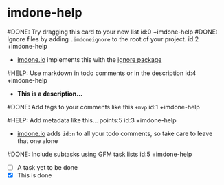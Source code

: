 imdone-help
====
#DONE: Try dragging this card to your new list id:0 +imdone-help
#DONE: Ignore files by adding `.imdoneignore` to the root of your project. id:2 +imdone-help
- [imdone.io](https://imdone.io) implements this with the [ignore package](https://www.npmjs.com/package/ignore)

#HELP: Use markdown in todo comments or in the description id:4 +imdone-help
- **This is a description...**

#DONE: Add tags to your comments like this `+mvp` id:1 +imdone-help

#HELP: Add metadata like this... points:5 id:3 +imdone-help
- [imdone.io](https://imdone.io) adds `id:n` to all your todo comments, so take care to leave that one alone

#DONE: Include subtasks using GFM task lists id:5 +imdone-help
- [ ] A task yet to be done
- [x] This is done
